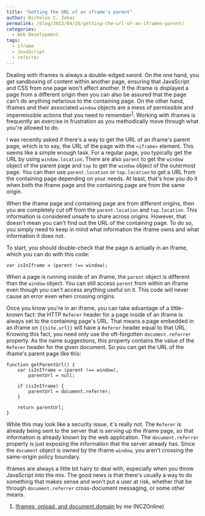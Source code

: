 ```yaml
---
title: "Getting the URL of an iframe's parent"
author: Nicholas C. Zakas
permalink: /blog/2013/04/16/getting-the-url-of-an-iframes-parent/
categories:
  - Web Development
tags:
  - iframe
  - JavaScript
  - referrer
---
```

Dealing with iframes is always a double-edged sword. On the one hand, you get sandboxing of content within another page, ensuring that JavaScript and CSS from one page won't affect another. If the iframe is displayed a page from a different origin then you can also be assured that the page can't do anything nefarious to the containing page. On the other hand, iframes and their associated `window` objects are a mess of permissible and impermissible actions that you need to remember<sup>[1]</sup>. Working with iframes is frequently an exercise in frustration as you methodically move through what you're allowed to do.

I was recently asked if there's a way to get the URL of an iframe's parent page, which is to say, the URL of the page with the `<iframe>` element. This seems like a simple enough task. For a regular page, you typically get the URL by using `window.location`. There are also `parent` to get the `window` object of the parent page and `top` to get the `window` object of the outermost page. You can then use `parent.location` or `top.location` to get a URL from the containing page depending on your needs. At least, that's how you do it when both the iframe page and the containing page are from the same origin.

When the iframe page and containing page are from different origins, then you are completely cut off from the `parent.location` and `top.location`. This information is considered unsafe to share across origins. However, that doesn't mean you can't find out the URL of the containing page. To do so, you simply need to keep in mind what information the iframe owns and what information it does not.

To start, you should double-check that the page is actually in an iframe, which you can do with this code:

    var isInIframe = (parent !== window);

When a page is running inside of an iframe, the `parent` object is different than the `window` object. You can still access `parent` from within an iframe even though you can't access anything useful on it. This code will never cause an error even when crossing origins.

Once you know you're in an iframe, you can take advantage of a little-known fact: the HTTP `Referer` header for a page inside of an iframe is always set to the containing page's URL. That means a page embedded in an iframe on `{{site.url}}` will have a `Referer` header equal to that URL. Knowing this fact, you need only use the oft-forgotten `document.referrer` property. As the name suggestions, this property contains the value of the `Referer` header for the given document. So you can get the URL of the iframe's parent page like this:

    function getParentUrl() {
        var isInIframe = (parent !== window),
            parentUrl = null;
    
        if (isInIframe) {
            parentUrl = document.referrer;
        }
    
        return parentUrl;
    }

While this may look like a security issue, it's really not. The `Referer` is already being sent to the server that is serving up the iframe page, so that information is already known by the web application. The `document.referrer` property is just exposing the information that the server already has. Since the `document` object is owned by the iframe `window`, you aren't crossing the same-origin policy boundary.

Iframes are always a little bit hairy to deal with, especially when you throw JavaScript into the mix. The good news is that there's usually a way to do something that makes sense and won't put a user at risk, whether that be through `document.referrer` cross-document messaging, or some other means.


  1. [Iframes, onload, and document.domain][1] by me (NCZOnline)

 [1]: {{site.url}}/blog/2009/09/15/iframes-onload-and-documentdomain/
